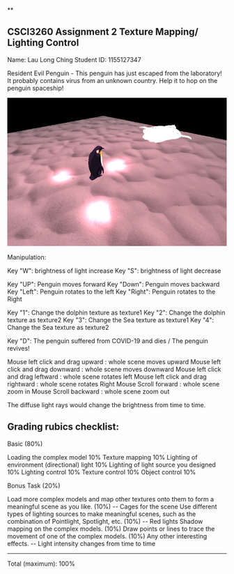 
**

## CSCI3260 Assignment 2 Texture Mapping/ Lighting Control

Name: Lau Long Ching
Student ID: 1155127347

Resident Evil Penguin - This penguin has just escaped from the laboratory! It probably contains virus from an unknown country.
Help it to hop on the penguin spaceship!

![enter image description here](demo.png)

Manipulation:

Key "W": brightness of light increase
Key "S": brightness of light decrease

Key "UP": Penguin moves forward
Key "Down": Penguin moves backward
Key "Left": Penguin rotates to the left
Key "Right": Penguin rotates to the Right

Key "1": Change the dolphin texture as texture1
Key "2": Change the dolphin texture as texture2
Key "3": Change the Sea texture as texture1
Key "4": Change the Sea texture as texture2

Key "D": The penguin suffered from COVID-19 and dies / The penguin revives!

Mouse left click and drag upward : whole scene moves upward
Mouse left click and drag downward : whole scene moves downward
Mouse left click and drag leftward : whole scene rotates left
Mouse left click and drag rightward : whole scene rotates Right
Mouse Scroll forward : whole scene zoom in
Mouse Scroll backward : whole scene zoom out

The diffuse light rays would change the brightness from time to time.


Grading rubics checklist:
-------------------------

Basic (80%) 

Loading the complex model 10%
Texture mapping 10%
Lighting of environment (directional) light 10%
Lighting of light source you designed 10%
Lighting control 10%
Texture control 10%
Object control 10%


Bonus Task (20%)

Load more complex models and map other textures onto them to form a meaningful scene as you like. (10%)
-- Cages for the scene
Use different types of lighting sources to make meaningful scenes, such as the combination of Pointlight, Spotlight, etc. (10%)
-- Red lights
Shadow mapping on the complex models. (10%)
Draw points or lines to trace the movement of one of the complex models. (10%)
Any other interesting effects.
-- Light intensity changes from time to time

-------------------------
Total (maximum): 100%


